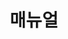 ---
layout: page
title: 매뉴얼
nav: true
nav_order: 5
dropdown: true
children:
  - title: "유용한 링크들"
    permalink: /manual/links/
  - title: divider
  - title: "SNUPC 운영 매뉴얼"
    permalink: /manual/snupc/
  - title: "ICPC 등록 매뉴얼"
    permalink: /manual/icpc/
  - title: "홈페이지 수정 매뉴얼"
    permalink: /manual/homepage/
---